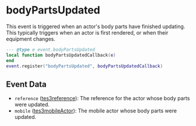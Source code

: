 # bodyPartsUpdated

This event is triggered when an actor's body parts have finished updating. This typically triggers when an actor is first rendered, or when their equipment changes.

```lua
--- @type e event.bodyPartsUpdated
local function bodyPartsUpdatedCallback(e)
end
event.register("bodyPartsUpdated", bodyPartsUpdatedCallback)
```

## Event Data

* `reference` ([tes3reference](../../types/tes3reference)): The reference for the actor whose body parts were updated.
* `mobile` ([tes3mobileActor](../../types/tes3mobileActor)): The mobile actor whose body parts were updated.

